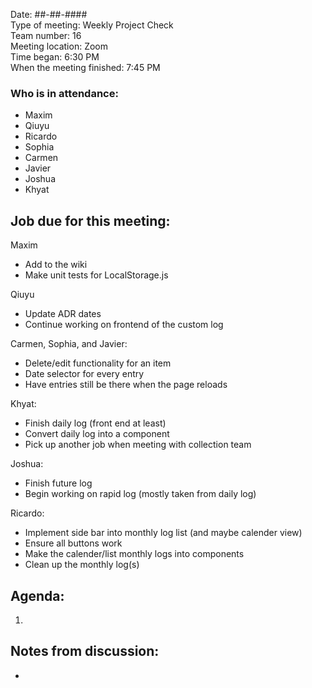 Date: ##-##-#### <br>
Type of meeting: Weekly Project Check <br>
Team number: 16 <br>
Meeting location: Zoom <br>
Time began: 6:30 PM <br> 
When the meeting finished: 7:45 PM

### Who is in attendance:
- Maxim
- Qiuyu
- Ricardo
- Sophia
- Carmen
- Javier
- Joshua
- Khyat

## Job due for this meeting:
Maxim 
- Add to the wiki
- Make unit tests for LocalStorage.js

Qiuyu 
- Update ADR dates
- Continue working on frontend of the custom log

Carmen, Sophia, and Javier:
- Delete/edit functionality for an item
- Date selector for every entry
- Have entries still be there when the page reloads

Khyat:
- Finish daily log (front end at least)
- Convert daily log into a component
- Pick up another job when meeting with collection team

Joshua:
- Finish future log
- Begin working on rapid log (mostly taken from daily log)

Ricardo:
- Implement side bar into monthly log list (and maybe calender view)
- Ensure all buttons work
- Make the calender/list monthly logs into components
- Clean up the monthly log(s)

## Agenda:
1.

## Notes from discussion:
-
